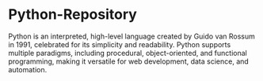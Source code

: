 # Python-Repository
Python is an interpreted, high-level language created by Guido van Rossum in 1991, celebrated for its simplicity and readability. Python supports multiple paradigms, including procedural, object-oriented, and functional programming, making it versatile for web development, data science, and automation.
